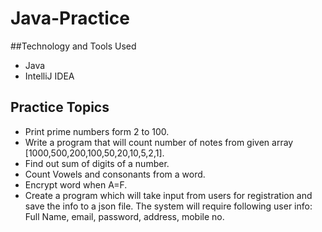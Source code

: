 # Java-Practice

##Technology and Tools Used
- Java
- IntelliJ IDEA

## Practice Topics
- Print prime numbers form 2 to 100.
- Write a program that will count number of notes from given array
[1000,500,200,100,50,20,10,5,2,1].
- Find out sum of digits of a number.
- Count Vowels and consonants from a word.
- Encrypt word when A=F.
- Create a program which will take input from users for registration and save the info to a json file. The system will require following user info:
Full Name, email, password, address, mobile no.
